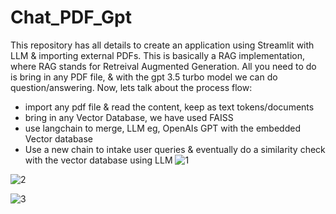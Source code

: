 # Chat_PDF_Gpt
This repository has all details to create an application using Streamlit with LLM &amp; importing external PDFs. 
This is basically a RAG implementation, where RAG stands for Retreival Augmented Generation. 
All you need to do is bring in any PDF file, & with the gpt 3.5 turbo model we can do question/answering.
Now, lets talk about the process flow:
  - import any pdf file & read the content, keep as text tokens/documents
  - bring in any Vector Database, we have used FAISS
  - use langchain to merge, LLM eg, OpenAIs GPT with the embedded Vector database
  - Use a new chain to intake user queries & eventually do a similarity check with the vector database using LLM
![1](https://github.com/sayanroy07/Chat_PDF_Gpt/assets/39030649/6c10f365-f9f1-4d04-9158-1435de20c75e)

![2](https://github.com/sayanroy07/Chat_PDF_Gpt/assets/39030649/a15e02ff-420a-4efa-b56e-fba68e698902)

![3](https://github.com/sayanroy07/Chat_PDF_Gpt/assets/39030649/abd47056-ef34-4138-a5eb-f6990a8b9e8d)
